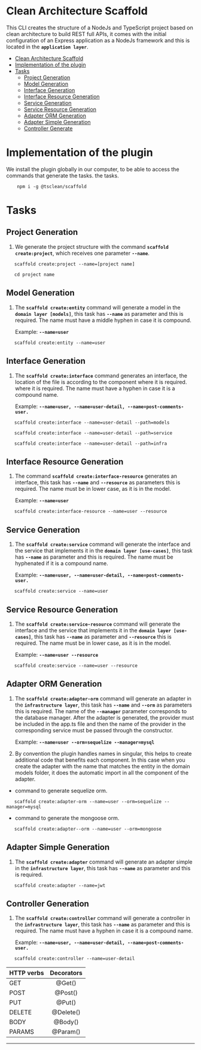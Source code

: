 # Clean Architecture Scaffold

This CLI creates the structure of a NodeJs and TypeScript project based on clean architecture to build REST full APIs, it comes with the initial configuration of an Express application as a NodeJs framework and this is located in the **`application layer`**.

- [Clean Architecture Scaffold](#clean-architecture-scaffold)
- [Implementation of the plugin](#Implementation-of-the-plugin)
- [Tasks](#tasks)
  - [Project Generation](#project-generation)
  - [Model Generation](#model-generation)
  - [Interface Generation](#interface-generation)
  - [Interface Resource Generation](#interface-resource-generation)
  - [Service Generation](#service-generation)
  - [Service Resource Generation](#service-resource-generation)
  - [Adapter ORM Generation](#adapter-orm-generation)
  - [Adapter Simple Generation](#adapter-simple-generation)
  - [Controller Generate](#controller-generation)
  

# Implementation of the plugin

We install the plugin globally in our computer, to be able to access the commands that generate the tasks.
the tasks.

```shell
    npm i -g @tsclean/scaffold
```
   
# Tasks

## Project Generation

1. We generate the project structure with the command **`scaffold create:project`**, which receives one parameter **`--name`**.

```shell
   scaffold create:project --name=[project name]
```

```shell
   cd project name
```

## Model Generation

1. The **`scaffold create:entity`** command will generate a model in the **`domain layer [models]`**, this task has **`--name`** as parameter and this is required.
   The name must have a middle hyphen in case it is compound.

   Example: **`--name=user`**

```shell
   scaffold create:entity --name=user
```

## Interface Generation

1. The **`scaffold create:interface`** command generates an interface, the location of the file is according to the
   component where it is required. where it is required. The name must have a hyphen in case it is a compound name.


   Example: **`--name=user, --name=user-detail, --name=post-comments-user.`**

```shell
   scaffold create:interface --name=user-detail --path=models
```

```shell
   scaffold create:interface --name=user-detail --path=service
```

```shell
   scaffold create:interface --name=user-detail --path=infra
```

## Interface Resource Generation

1. The command **`scaffold create:interface-resource`** generates an interface, this task has **`--name`** and **`--resource`** as parameters this is required.
   The name must be in lower case, as it is in the model.


    Example: **`--name=user`**

```shell
   scaffold create:interface-resource --name=user --resource
```

## Service Generation

1. The **`scaffold create:service`** command will generate the interface and the service that implements it in the **`domain layer [use-cases]`**, this task has **`--name`** as parameter and this is required. The name must be hyphenated if it is a compound name.

   Example: **`--name=user, --name=user-detail, --name=post-comments-user.`**

```shell
   scaffold create:service --name=user
```

## Service Resource Generation

1. The **`scaffold create:service-resource`** command will generate the interface and the service that implements it in the **`domain layer [use-cases]`**,
   this task has **`--name`** as parameter and **`--resource`** this is required. The name must be in lower case, as it is in the model.


   Example: **`--name=user --resource`**

```shell
   scaffold create:service --name=user --resource
```


## Adapter ORM Generation

1. The **`scaffold create:adapter-orm`** command will generate an adapter in the **`infrastructure layer`**, 
   this task has **`--name`** and **`--orm`** as parameters this is required. The name of the **`--manager`** parameter corresponds to the database manager.
   After the adapter is generated, the provider must be included in the app.ts file and then the name of the provider in the corresponding service must be passed through the constructor.


   Example: **`--name=user --orm=sequelize --manager=mysql`**


2. By convention the plugin handles names in singular, this helps to create additional code that benefits each component. 
   In this case when you create the adapter with the name that matches the entity in the domain models folder, it does the automatic import in all the component of the adapter.

- command to generate sequelize orm.

```shell
   scaffold create:adapter-orm --name=user --orm=sequelize --manager=mysql
```

- command to generate the mongoose orm.

```shell
   scaffold create:adapter--orm --name=user --orm=mongoose 
```

## Adapter Simple Generation

1. The **`scaffold create:adapter`** command will generate an adapter simple in the **`infrastructure layer`**,
   this task has **`--name`** as parameter and this is required.

```shell
   scaffold create:adapter --name=jwt
```

## Controller Generation

1. The **`scaffold create:controller`** command will generate a controller in the **`infrastructure layer`**,
   this task has **`--name`** as parameter and this is required. The name must have a hyphen in case it is a compound name.

   Example: **`--name=user, --name=user-detail, --name=post-comments-user.`**

```shell
   scaffold create:controller --name=user-detail
```

| HTTP verbs    | Decorators    |
| ------------- |:-------------:|
| GET           | @Get()        |
| POST          | @Post()       |   
| PUT           | @Put()        |    
| DELETE        | @Delete()     |
| BODY          | @Body()       |
| PARAMS        | @Param()      |

---

